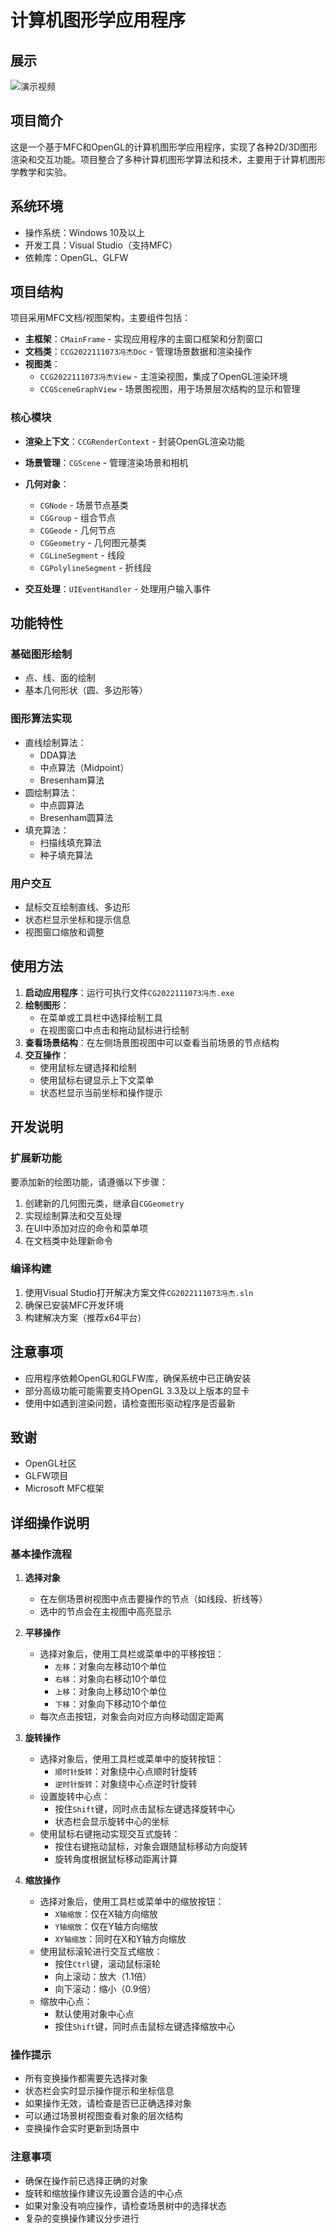 # 计算机图形学应用程序

## 展示
![演示视频](https://cdn.wmpvp.com/steamWeb/852EF416724848CE92B1C2BF42218DFE-1745854815021.gif)

## 项目简介

这是一个基于MFC和OpenGL的计算机图形学应用程序，实现了各种2D/3D图形渲染和交互功能。项目整合了多种计算机图形学算法和技术，主要用于计算机图形学教学和实验。

## 系统环境

- 操作系统：Windows 10及以上
- 开发工具：Visual Studio（支持MFC）
- 依赖库：OpenGL、GLFW

## 项目结构

项目采用MFC文档/视图架构，主要组件包括：

- **主框架**：`CMainFrame` - 实现应用程序的主窗口框架和分割窗口
- **文档类**：`CCG2022111073冯杰Doc` - 管理场景数据和渲染操作
- **视图类**：
  - `CCG2022111073冯杰View` - 主渲染视图，集成了OpenGL渲染环境
  - `CCGSceneGraphView` - 场景图视图，用于场景层次结构的显示和管理

### 核心模块

- **渲染上下文**：`CCGRenderContext` - 封装OpenGL渲染功能
- **场景管理**：`CGScene` - 管理渲染场景和相机
- **几何对象**：
  - `CGNode` - 场景节点基类
  - `CGGroup` - 组合节点
  - `CGGeode` - 几何节点
  - `CGGeometry` - 几何图元基类
  - `CGLineSegment` - 线段
  - `CGPolylineSegment` - 折线段

- **交互处理**：`UIEventHandler` - 处理用户输入事件

## 功能特性

### 基础图形绘制

- 点、线、面的绘制
- 基本几何形状（圆、多边形等）

### 图形算法实现

- 直线绘制算法：
  - DDA算法
  - 中点算法（Midpoint）
  - Bresenham算法
- 圆绘制算法：
  - 中点圆算法
  - Bresenham圆算法
- 填充算法：
  - 扫描线填充算法
  - 种子填充算法

### 用户交互

- 鼠标交互绘制直线、多边形
- 状态栏显示坐标和提示信息
- 视图窗口缩放和调整

## 使用方法

1. **启动应用程序**：运行可执行文件`CG2022111073冯杰.exe`
2. **绘制图形**：
   - 在菜单或工具栏中选择绘制工具
   - 在视图窗口中点击和拖动鼠标进行绘制
3. **查看场景结构**：在左侧场景图视图中可以查看当前场景的节点结构
4. **交互操作**：
   - 使用鼠标左键选择和绘制
   - 使用鼠标右键显示上下文菜单
   - 状态栏显示当前坐标和操作提示

## 开发说明

### 扩展新功能

要添加新的绘图功能，请遵循以下步骤：

1. 创建新的几何图元类，继承自`CGGeometry`
2. 实现绘制算法和交互处理
3. 在UI中添加对应的命令和菜单项
4. 在文档类中处理新命令

### 编译构建

1. 使用Visual Studio打开解决方案文件`CG2022111073冯杰.sln`
2. 确保已安装MFC开发环境
3. 构建解决方案（推荐x64平台）

## 注意事项

- 应用程序依赖OpenGL和GLFW库，确保系统中已正确安装
- 部分高级功能可能需要支持OpenGL 3.3及以上版本的显卡
- 使用中如遇到渲染问题，请检查图形驱动程序是否最新

## 致谢

- OpenGL社区
- GLFW项目
- Microsoft MFC框架

## 详细操作说明
### 基本操作流程

1. **选择对象**
   - 在左侧场景树视图中点击要操作的节点（如线段、折线等）
   - 选中的节点会在主视图中高亮显示

2. **平移操作**
   - 选择对象后，使用工具栏或菜单中的平移按钮：
     - `左移`：对象向左移动10个单位
     - `右移`：对象向右移动10个单位
     - `上移`：对象向上移动10个单位
     - `下移`：对象向下移动10个单位
   - 每次点击按钮，对象会向对应方向移动固定距离

3. **旋转操作**
   - 选择对象后，使用工具栏或菜单中的旋转按钮：
     - `顺时针旋转`：对象绕中心点顺时针旋转
     - `逆时针旋转`：对象绕中心点逆时针旋转
   - 设置旋转中心点：
     - 按住`Shift`键，同时点击鼠标左键选择旋转中心
     - 状态栏会显示旋转中心的坐标
   - 使用鼠标右键拖动实现交互式旋转：
     - 按住右键拖动鼠标，对象会跟随鼠标移动方向旋转
     - 旋转角度根据鼠标移动距离计算

4. **缩放操作**
   - 选择对象后，使用工具栏或菜单中的缩放按钮：
     - `X轴缩放`：仅在X轴方向缩放
     - `Y轴缩放`：仅在Y轴方向缩放
     - `XY轴缩放`：同时在X和Y轴方向缩放
   - 使用鼠标滚轮进行交互式缩放：
     - 按住`Ctrl`键，滚动鼠标滚轮
     - 向上滚动：放大（1.1倍）
     - 向下滚动：缩小（0.9倍）
   - 缩放中心点：
     - 默认使用对象中心点
     - 按住`Shift`键，同时点击鼠标左键选择缩放中心

### 操作提示

- 所有变换操作都需要先选择对象
- 状态栏会实时显示操作提示和坐标信息
- 如果操作无效，请检查是否已正确选择对象
- 可以通过场景树视图查看对象的层次结构
- 变换操作会实时更新到场景中

### 注意事项

- 确保在操作前已选择正确的对象
- 旋转和缩放操作建议先设置合适的中心点
- 如果对象没有响应操作，请检查场景树中的选择状态
- 复杂的变换操作建议分步进行 
